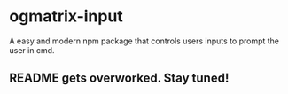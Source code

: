 # ogmatrix-input
A easy and modern npm package that controls users inputs to prompt the user in cmd.

## README gets overworked. Stay tuned!